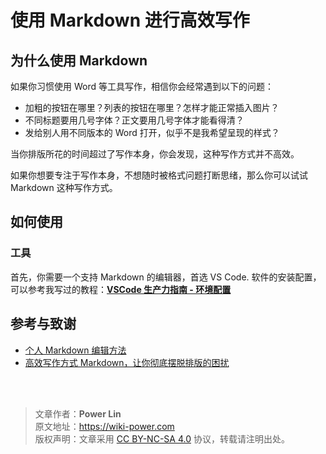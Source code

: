 # 使用 Markdown 进行高效写作

## 为什么使用 Markdown

如果你习惯使用 Word 等工具写作，相信你会经常遇到以下的问题：

- 加粗的按钮在哪里？列表的按钮在哪里？怎样才能正常插入图片？
- 不同标题要用几号字体？正文要用几号字体才能看得清？
- 发给别人用不同版本的 Word 打开，似乎不是我希望呈现的样式？

当你排版所花的时间超过了写作本身，你会发现，这种写作方式并不高效。

如果你想要专注于写作本身，不想随时被格式问题打断思绪，那么你可以试试 Markdown 这种写作方式。

## 如何使用

### 工具

首先，你需要一个支持 Markdown 的编辑器，首选 VS Code. 软件的安装配置，可以参考我写过的教程：[**VSCode 生产力指南 - 环境配置**](VSCode生产力指南-环境配置.md)

## 参考与致谢

- [个人 Markdown 编辑方法](https://sinnammanyo.cn/About-Markdown/)
- [高效写作方式 Markdown，让你彻底摆脱排版的困扰](https://zhuanlan.zhihu.com/p/41893875)

<br />

<br />

> 文章作者：**Power Lin**  
> 原文地址：<https://wiki-power.com>  
> 版权声明：文章采用 [CC BY-NC-SA 4.0](https://creativecommons.org/licenses/by/4.0/deed.zh) 协议，转载请注明出处。
